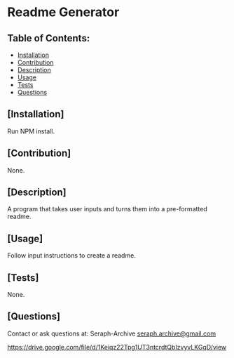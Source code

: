 # Readme Generator

  

  ## Table of Contents:
  * [Installation](#installation)
  * [Contribution](#contribution)
  * [Description](#description)
  * [Usage](#usage)
  * [Tests](#tests)
  * [Questions](#questions)


  ## [Installation]
  Run NPM install.

  ## [Contribution]
  None.

  ## [Description]
  A program that takes user inputs and turns them into a pre-formatted readme.

  ## [Usage]
  Follow input instructions to create a readme.
  

  ## [Tests]
  None.

  ## [Questions]
  Contact or ask questions at:
  Seraph-Archive
  seraph.archive@gmail.com

  https://drive.google.com/file/d/1Keiqz22Tpg1UT3ntcrdtQbIzvyvLKGqD/view
